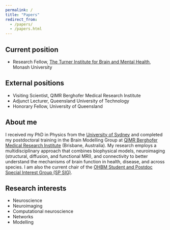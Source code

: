```yaml
---
permalink: /
title: "Papers"
redirect_from: 
  - /papers/
  - /papers.html
---
```


## Current position
* Research Fellow, [The Turner Institute for Brain and Mental Health](https://www.monash.edu/turner-institute), Monash University

## External positions
* Visiting Scientist, QIMR Berghofer Medical Research Institute
* Adjunct Lecturer, Queensland University of Technology
* Honorary Fellow, University of Queensland

## About me
I received my PhD in Physics from the [University of Sydney](https://www.sydney.edu.au/) and completed my postdoctoral training in the Brain Modelling Group at [QIMR Berghofer Medical Research Institute](https://www.qimrberghofer.edu.au/) (Brisbane, Australia). My research employs a multidisciplinary approach that combines biophysical models, neuroimaging (structural, diffusion, and functional MRI), and connectivity to better understand the mechanisms of brain function in health, disease, and across species. I am also the current chair of the [OHBM Student and Postdoc Special Interest Group (SP SIG)](https://www.ohbmtrainees.com/). 

## Research interests
* Neuroscience
* Neuroimaging
* Computational neuroscience
* Networks
* Modelling
